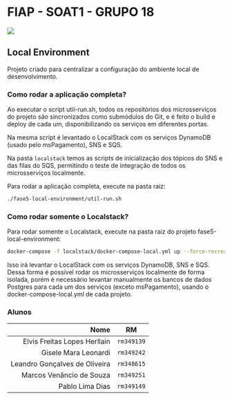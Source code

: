 <!-- omit from toc -->
# FIAP - SOAT1 - GRUPO 18

![](https://github.com/pabloldias/soat1-grupo18/actions/workflows/build-and-test.yml/badge.svg)

## Local Environment

Projeto criado para centralizar a configuração do ambiente local de desenvolvimento.

### Como rodar a aplicação completa?

Ao executar o script util-run.sh, todos os repositórios dos microsserviços do projeto são sincronizados como submódulos do Git, e é feito o build e deploy de cada um, disponibilizando os serviços em diferentes portas.

Na mesma script é levantado o LocalStack com os serviços DynamoDB (usado pelo msPagamento), SNS e SQS.

Na pasta `localstack` temos as scripts de inicialização dos tópicos do SNS e das filas do SQS, permitindo o teste de integração de todos os microsserviços localmente.

Para rodar a aplicação completa, execute na pasta raiz:

```bash
./fase5-local-environment/util-run.sh
```

### Como rodar somente o Localstack?

Para rodar somente o Localstack, execute na pasta raiz do projeto fase5-local-environment:

```bash
docker-compose -f localstack/docker-compose-local.yml up --force-recreate --renew-anon-volumes
```

Isso irá levantar o LocalStack com os serviços DynamoDB, SNS e SQS. Dessa forma é possível rodar os microsserviços localmente de forma isolada, porém é necessário levantar manualmente os bancos de dados Postgres para cada um dos serviços (exceto msPagamento), usando o docker-compose-local.yml de cada projeto.


### Alunos

|                                           Nome |     RM     |
|-----------------------------------------------:| :--------: |
|                   Elvis Freitas Lopes Herllain | `rm349139` |
|                           Gisele Mara Leonardi | `rm349242` |
|                  Leandro Gonçalves de Oliveira | `rm348615` |
|                       Marcos Venâncio de Souza | `rm349251` |
|                                Pablo Lima Dias | `rm349149` |

